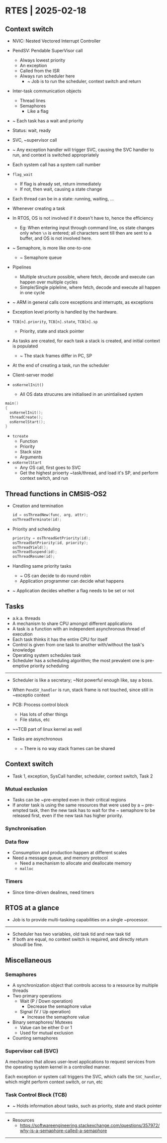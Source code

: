 # RTES | 2025-02-18

## Context switch

- NVIC: Nested Vectored Interrupt Controller
- PendSV: Pendable SuperVisor call
  - Always lowest priority
  - An exception
  - Called from the ISR
  - Always run scheduler here
    - ~ Job is to run the scheduler, context switch and return
- Inter-task communication objects
  - Thread lines
  - Semaphores
    - Like a flag
- ~ Each task has a wait and priority
- Status: wait, ready
- SVC, ~supervisor call

- ~ Any exception handler will trigger SVC, causing the SVC handler to run, and context is switched appropriately
- Each system call has a system call number
- `flag_wait`
  - If flag is already set, return immediately
  - If not, then wait, causing a state change
- Each thread can be in a state: running, waiting, ...
- Whenever creating a task
- In RTOS, OS is not involved if it doesn't have to, hence the efficiency
  - Eg: When entering input through command line, os state changes only when `\n` is entered; all characters sent till then are sent to a buffer, and OS is not involved here.
- ~ Semaphore, is more like one-to-one
  - ~ Semaphore queue
- Pipelines
  - Multiple structure possible, where fetch, decode and execute can happen over multiple cycles
  - Simple/Single pipleline, where fetch, decode and execute all happen in one cycle
- ~ ARM in general calls core exceptions and interrupts, as exceptions
- Exception level priority is handled by the hardware.
- `TCB[n].priority`, `TCB[n].state`, `TCB[n].sp`
  - Priority, state and stack pointer

- As tasks are created, for each task a stack is created, and initial context is populated
  - ~ The stack frames differ in PC, SP
- At the end of creating a task, run the scheduler
- Client-server model
- `osKernelInit()`
  - All OS data strucures are initialised in an unintialised system

```c
main()
{
  osKernelInit();
  threadCreate();
  osKernelStart();
}
```

- `tcreate`
  - Function
  - Priority
  - Stack size
  - Arguments
- `osKernelStart`
  - Any OS call, first goes to SVC
  - Get the highest prioerty ~task/thread, and load it's SP, and perform context switch, and run

## Thread functions in CMSIS-OS2

- Creation and termination

  ```c
  id = osThreadNew(func, arg, attr);
  osThreadTerminate(id);
  ```

- Priority and scheduling

  ```c
  priority = osThreadGetPriority(id);
  osThreadSetPriority(id, priority);
  osThreadYield();
  osThreadSuspend(id);
  osThreadResume(id);
  ```

- Handling same priority tasks
  - ~ OS can decide to do round robin
  - Application programmer can decide what happens
- ~ Application decides whether a flag needs to be set or not

## Tasks

- a.k.a. threads
- A mechanism to share CPU amongst different applications
- A task is a function with an independent asynchronous thread of execution
- Each task thinks it has the entire CPU for itself
- Control is given from one task to another with/without the task's knowledge
- Operating system schedules task
- Scheduler has a scheduling algorithm; the most prevalent one is pre-emptive priority scheduling

---

- Scheduler is like a secretary; ~Not powerful enough like, say a boss.
- When `PendSV_handler` is run, stack frame is not touched, since still in ~exceptio context
- PCB: Process control block
  - Has lots of other things
  - File status, etc
- ~~TCB part of linux kernel as well

- Tasks are asynchronous
  - ~ There is no way stack frames can be shared

## Context switch

- Task 1, exception, SysCall handler, scheduler, context switch, Task 2

### Mutual exclusion

- Tasks can be ~pre-empted even in their critical regions
- If anoter task is using the same resources that were used by a ~ pre-empted task, then the new task has to wait for the ~ semaphore to be released first, even if the new task has higher priority.

### Synchronisation

### Data flow

- Consumption and production happen at different scales
- Need a message queue, and memory protocol
  - Need a mechanism to allocate and deallocate memory
  - `malloc`

### Timers

- Since time-driven dealines, need timers

## RTOS at a glance

- Job is to provide multi-tasking capabilities on a single ~processor.

---

- Scheduler has two variables, old task tid and new task tid
- If both are equal, no context switch is required, and directly return shoudl be fine.

## Miscellaneous

### Semaphores

- A synchronization object that controls access to a resource by multiple threads
- Two primary operations
  - Wait (P / Down operation)
    - Decrease the semaphore value
  - Signal (V / Up operation)
    - Increase the semaphore value
- Binary semaphores/ Mutexes
  - Value can be either 0 or 1
  - Used for mutual exclusion
- Counting semaphores

### Supervisor call (SVC)

A mechanism that allows user-level applications to request services from the operating system kernel in a controlled manner.

Each exception or system call triggers the SVC, which calls the `SVC_handler`, which might perform context switch, or run, etc

### Task Control Block (TCB)

- ~ Holds information about tasks, such as priority, state and stack pointer

---

- Resources
  - <https://softwareengineering.stackexchange.com/questions/357972/why-is-a-semaphore-called-a-semaphore>

---
